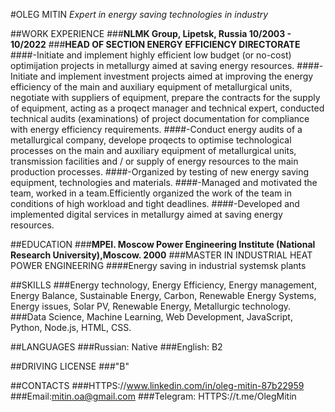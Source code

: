#OLEG MITIN
*Expert in energy saving technologies in industry*

##WORK EXPERIENCE
###**NLMK Group, Lipetsk, Russia                            10/2003 - 10/2022**
###**HEAD OF SECTION ENERGY EFFICIENCY DIRECTORATE**
####-Initiate and implement highly efficient low budget (or no-cost) optimijation projects in metallurgy aimed at saving energy resources.
####-Initiate and implement investment projects aimed at improving the energy efficiency of the main and auxiliary equipment of metallurgical units, negotiate with suppliers of equipment, prepare the contracts for the supply of equipment, acting as a proqect manager and technical expert, conducted technical audits (examinations) of project documentation for compliance with energy efficiency requirements.
####-Conduct energy audits of a metallurgical company, develope proqects to optimise technological processes on the main and auxiliary equipment of metallurgical units, transmission facilities and / or supply of energy resources to the main production processes.
####-Organized by testing of new energy saving equipment, technologies and materials.
####-Managed and motivated the team, worked in a team.Efficiently organized the work of the team in conditions of high workload and tight deadlines.
####-Developed and implemented digital services in metallurgy aimed at saving energy resources.

##EDUCATION
###**MPEI. Moscow Power Engineering Institute (National Research University),Moscow.                     2000**
###MASTER IN INDUSTRIAL HEAT POWER ENGINEERING
####Energy saving in industrial systemsk plants

##SKILLS
###Energy technology, Energy Efficiency, Energy management, Energy Balance, Sustainable Energy, Carbon, Renewable Energy Systems, Energy issues, Solar PV, Renewable Energy, Metallurgic technology.
###Data Science, Machine Learning, Web Development, JavaScript, Python, Node.js, HTML, CSS. 

##LANGUAGES
###Russian: Native
###English: B2

##DRIVING LICENSE
###"B"

##CONTACTS
###HTTPS://www.linkedin.com/in/oleg-mitin-87b22959
###Email:mitin.oa@gmail.com
###Telegram: HTTPS://t.me/OlegMitin